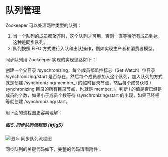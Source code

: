# 队列管理

Zookeeper 可以处理两种类型的队列：

1. 当一个队列的成员都聚齐时，这个队列才可用，否则一直等待所有成员到达，这种是同步队列。
2. 队列按照 FIFO 方式进行入队和出队操作，例如实现生产者和消费者模型。

同步队列用 Zookeeper 实现的实现思路如下：

创建一个父目录 /synchronizing，每个成员都监控标志（Set Watch）位目录 /synchronizing/start 是否存在，然后每个成员都加入这个队列，加入队列的方式就是创建 /synchronizing/member\_i 的临时目录节点，然后每个成员获取 / synchronizing 目录的所有目录节点，也就是 member\_i。判断 i 的值是否已经是成员的个数，如果小于成员个数等待 /synchronizing/start 的出现，如果已经相等就创建 /synchronizing/start。

用下面的流程图更容易理解：

##### 图 5. 同步队列流程图 {#fig5}

![](https://www.ibm.com/developerworks/cn/opensource/os-cn-zookeeper/image005.gif "图 5. 同步队列流程图")

同步队列的关键代码如下，完整的代码请看附件：

